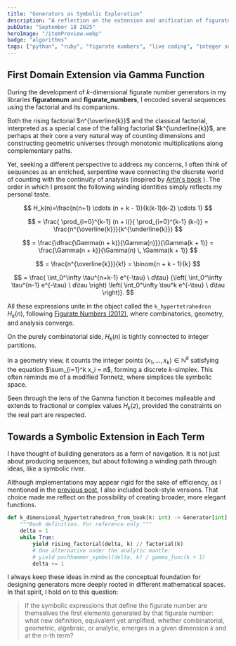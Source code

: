 ```yaml
---
title: "Generators as Symbolic Exploration"
description: "A reflection on the extension and unification of figurate numbers within broader mathematical contexts."
pubDate: "September 18 2025"
heroImage: "/itemPreview.webp"
badge: "algorithms"
tags: ["python", "ruby", "figurate numbers", "live coding", "integer sequences", "gamma function"]
---
```


## First Domain Extension via Gamma Function

During the development of $k$-dimensional figurate number generators in my libraries **figuratenum** and **figurate_numbers**, I encoded several sequences using the factorial and its companions.

Both the rising factorial $n^{\overline{k}}$ and the classical factorial, interpreted as a special case of the falling factorial  $k^{\underline{k}}$, are perhaps at their core a very natural way of counting dimensions and constructing geometric universes through monotonic multiplications along complementary paths.

Yet, seeking a different perspective to address my concerns, I often think of sequences as an enriched, serpentine wave connecting the discrete world of counting with the continuity of analysis (inspired by
<a href="https://ncatlab.org/nlab/files/Artin-TheGammaFunction.pdf" target="_blank" rel="noopener noreferrer">Artin's book</a> ).
The order in which I present the following winding identities simply reflects my personal taste.

$$
H_k(n)=\frac{n(n+1) \cdots (n + k - 1)}{k(k-1)(k-2) \cdots 1}
$$

$$
= \frac{ \prod_{i=0}^{k-1} (n + i)}{ \prod_{i=0}^{k-1} (k-i)} =  \frac{n^{\overline{k}}}{k^{\underline{k}}}
$$

$$
= \frac{\dfrac{\Gamma(n + k)}{\Gamma(n)}}{\Gamma(k + 1)} = \frac{\Gamma(n + k)}{\Gamma(n) \, \Gamma(k + 1)}
$$

$$
= \frac{n^{\overline{k}}}{k!}
= \binom{n + k - 1}{k}
$$

$$
 = \frac{ \int_0^\infty \tau^{n+k-1} e^{-\tau} \ d\tau}
{\left( \int_0^\infty \tau^{n-1} e^{-\tau} \ d\tau \right) \left( \int_0^\infty \tau^k e^{-\tau} \ d\tau \right)}.
$$

All these expressions unite in the object called the `k_hypertetrahedron` $H_k(n)$, following  <a href="https://www.worldscientific.com/worldscibooks/10.1142/8188#t=aboutBook" target="_blank" rel="noopener noreferrer">Figurate Numbers (2012)</a>, where combinatorics, geometry, and analysis converge.

On the purely combinatorial side, $H_k(n)$ is tightly connected to integer partitions.

In a geometry view, it counts the integer points $(x_1, \dots, x_k) \in \mathbb{N}^k$ satisfying the equation $\sum_{i=1}^k x_i = n$, forming a discrete $k$-simplex. This often reminds me of a modified Tonnetz, where simplices tile symbolic space.

Seen through the lens of the Gamma function it becomes malleable and extends to fractional or complex values $H_k(z)$, provided the constraints on the real part are respected.

## Towards a Symbolic Extension in Each Term

I have thought of building generators as a form of navigation. It is not just about producing sequences, but about following a winding path through ideas, like a symbolic river.

Although implementations may appear rigid for the sake of efficiency, as I mentioned in the
 <a href="https://edelveart.github.io/blog/my-journey-with-figurate-numbers/" target="_blank" rel="noopener noreferrer">previous post</a>, I also included book-style versions. That choice made me reflect on the possibility of creating broader, more elegant functions.

```py
def k_dimensional_hypertetrahedron_from_book(k: int) -> Generator[int]:
    """Book definition. For reference only."""
    delta = 1
    while True:
        yield rising_factorial(delta, k) // factorial(k)
        # One alternative under the analytic mantle:
        # yield pochhammer_symbol(delta, k) / gamma_func(k + 1)
        delta += 1
```

I always keep these ideas in mind as the conceptual foundation for designing generators more deeply rooted in different mathematical spaces. In that spirit, I hold on to this question:

> If the symbolic expressions that define the figurate number are themselves the first elements generated by that figurate number:  what new definition, equivalent yet amplified, whether combinatorial, geometric, algebraic, or analytic, emerges in a given dimension $k$ and at the $n$-th term?
